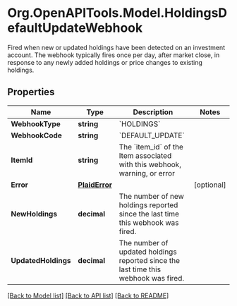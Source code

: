 # Org.OpenAPITools.Model.HoldingsDefaultUpdateWebhook
Fired when new or updated holdings have been detected on an investment account. The webhook typically fires once per day, after market close, in response to any newly added holdings or price changes to existing holdings.

## Properties

Name | Type | Description | Notes
------------ | ------------- | ------------- | -------------
**WebhookType** | **string** | &#x60;HOLDINGS&#x60; | 
**WebhookCode** | **string** | &#x60;DEFAULT_UPDATE&#x60; | 
**ItemId** | **string** | The &#x60;item_id&#x60; of the Item associated with this webhook, warning, or error | 
**Error** | [**PlaidError**](PlaidError.md) |  | [optional] 
**NewHoldings** | **decimal** | The number of new holdings reported since the last time this webhook was fired. | 
**UpdatedHoldings** | **decimal** | The number of updated holdings reported since the last time this webhook was fired. | 

[[Back to Model list]](../README.md#documentation-for-models) [[Back to API list]](../README.md#documentation-for-api-endpoints) [[Back to README]](../README.md)

